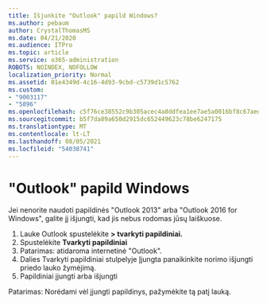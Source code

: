 ```yaml
---
title: Išjunkite "Outlook" papild Windows?
ms.author: pebaum
author: CrystalThomasMS
ms.date: 04/21/2020
ms.audience: ITPro
ms.topic: article
ms.service: o365-administration
ROBOTS: NOINDEX, NOFOLLOW
localization_priority: Normal
ms.assetid: 01e4349d-4c16-4d93-9cbd-c5739d1c5762
ms.custom:
- "9003117"
- "5896"
ms.openlocfilehash: c5f76ce38552c9b305acec4a8ddfea1ee7ae5a0016bf8c67aed1d7e7c2c3449b
ms.sourcegitcommit: b5f7da89a650d2915dc652449623c78be6247175
ms.translationtype: MT
ms.contentlocale: lt-LT
ms.lasthandoff: 08/05/2021
ms.locfileid: "54038741"
---
```

# <a name="turn-an-add-in-off-for-outlook-for-windows"></a>"Outlook" papild Windows

Jei nenorite naudoti papildinės "Outlook 2013" arba "Outlook 2016 for Windows", galite jį išjungti, kad jis nebus rodomas jūsų laiškuose.  

1. Lauke Outlook spustelėkite **> tvarkyti papildiniai.**
2. Spustelėkite  **Tvarkyti papildiniai**
3. Patarimas: atidaroma internetinė "Outlook".
4. Dalies Tvarkyti papildiniai stulpelyje Įjungta panaikinkite  norimo išjungti priedo lauko žymėjimą.
5. Papildiniai įjungti arba išjungti

Patarimas: Norėdami vėl įjungti papildinys, pažymėkite tą patį lauką.
